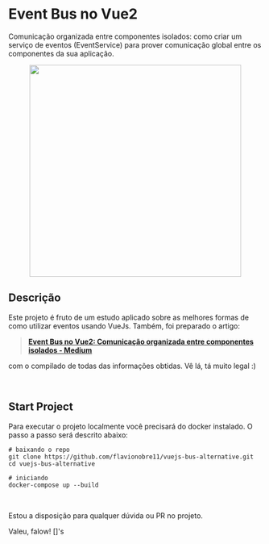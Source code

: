# Event Bus no Vue2
Comunicação organizada entre componentes isolados: como criar um serviço de eventos (EventService) para prover comunicação global entre os componentes da sua aplicação.



<figure style="text-align: center;">
  <img src="https://miro.medium.com/max/1400/1*qHoj6zmMCBYX3MnirOmI5w.png" width="420" >
</figure>


## Descrição
Este projeto é fruto de um estudo aplicado sobre as melhores formas de como utilizar eventos usando VueJs. Também, foi preparado o artigo: 
> **[Event Bus no Vue2: Comunicação organizada entre componentes isolados - Medium](https://medium.com/@flavionobre11/event-bus-no-vue2-comunica%C3%A7%C3%A3o-organizada-entre-componentes-isolados-7429fac1b998)**

com o compilado de todas das informações obtidas. Vê lá, tá muito legal :)

<br>


## Start Project
Para executar o projeto localmente você precisará do docker instalado. O passo a passo será descrito abaixo:
```
# baixando o repo
git clone https://github.com/flavionobre11/vuejs-bus-alternative.git
cd vuejs-bus-alternative

# iniciando
docker-compose up --build
```
<br>

Estou a disposição para qualquer dúvida ou PR no projeto.

Valeu, falow! []'s 